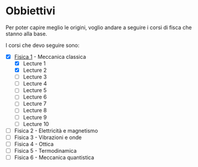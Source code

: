 # Obbiettivi

Per poter capire meglio le origini, voglio andare a seguire i corsi di fisca che stanno alla base.

I corsi che devo seguire sono:
- [x] [Fisica 1](https://www.youtube.com/watch?v=ApUFtLCrU90&list=PL47F408D36D4CF129) - Meccanica classica
  - [x] Lecture 1
  - [x] Lecture 2
  - [ ] Lecture 3
  - [ ] Lecture 4
  - [ ] Lecture 5
  - [ ] Lecture 6
  - [ ] Lecture 7
  - [ ] Lecture 8
  - [ ] Lecture 9
  - [ ] Lecture 10
- [ ] Fisica 2 - Elettricità e magnetismo
- [ ] Fisica 3 - Vibrazioni e onde
- [ ] Fisica 4 - Ottica
- [ ] Fisica 5 - Termodinamica
- [ ] Fisica 6 - Meccanica quantistica